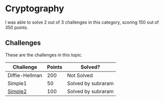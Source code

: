 # Cryptography
I was able to solve 2 out of 3 challenges in this category, scoring 150 out of 350 points.

## Challenges
These are the challenges in this topic.

|Challenge|Points|Solved?|
|---------|------|-------|
|Diffie-Hellman|200|Not Solved|
|Simple1|50|Solved by subraram|
|[Simple2](Simple2 "Simple2")|100|Solved by subraram|
